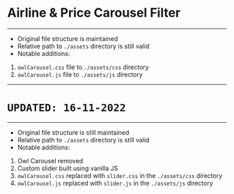 # Airline & Price Carousel Filter
---
- Original file structure is maintained
- Relative path to `./assets` directory is still valid
- Notable additions:
1. `owlCarousel.css` file to `./assets/css` directory
2. `owlCarousel.js` file to `./assets/js` directory

---
# `UPDATED: 16-11-2022`
---

- Original file structure is still maintained
- Relative path to `./assets` directory is still valid
- Notable additions: 
1. Owl Carousel removed
2. Custom slider built using vanilla JS
3. `owlCarousel.css` replaced with `slider.css` in the `./assets/css` directory
4. `owlCarousel.js` replaced with `slider.js` in the `./assets/js` directory

